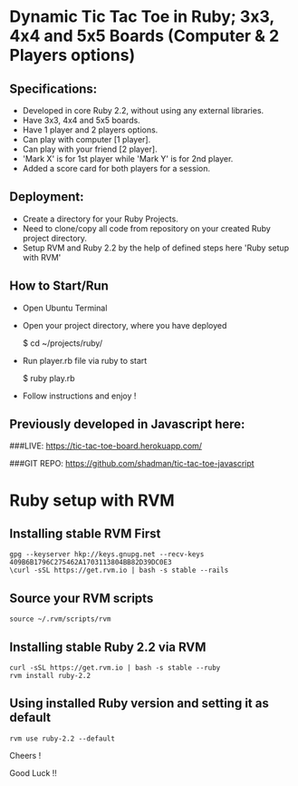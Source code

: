 
# Dynamic Tic Tac Toe in Ruby; 3x3, 4x4 and 5x5 Boards (Computer & 2 Players options)


## Specifications:
- Developed in core Ruby 2.2, without using any external libraries.
- Have 3x3, 4x4 and 5x5 boards.
- Have 1 player and 2 players options.
- Can play with computer [1 player].
- Can play with your friend [2 player].
- 'Mark X' is for 1st player while 'Mark Y' is for 2nd player.
- Added a score card for both players for a session.


## Deployment:
- Create a directory for your Ruby Projects.
- Need to clone/copy all code from repository on your created Ruby project directory.
- Setup RVM and Ruby 2.2 by the help of defined steps here 'Ruby setup with RVM'


## How to Start/Run
- Open Ubuntu Terminal
- Open your project directory, where you have deployed

	$ cd ~/projects/ruby/

- Run player.rb file via ruby to start

	$ ruby play.rb

- Follow instructions and enjoy !


## Previously developed in Javascript here:
###LIVE: 
https://tic-tac-toe-board.herokuapp.com/

###GIT REPO: 
https://github.com/shadman/tic-tac-toe-javascript



# Ruby setup with RVM

## Installing stable RVM First

	gpg --keyserver hkp://keys.gnupg.net --recv-keys 409B6B1796C275462A1703113804BB82D39DC0E3
	\curl -sSL https://get.rvm.io | bash -s stable --rails

## Source your RVM scripts

	source ~/.rvm/scripts/rvm
	
## Installing stable Ruby 2.2 via RVM

	curl -sSL https://get.rvm.io | bash -s stable --ruby
	rvm install ruby-2.2

## Using installed Ruby version and setting it as default

	rvm use ruby-2.2 --default


Cheers ! 

Good Luck !!
